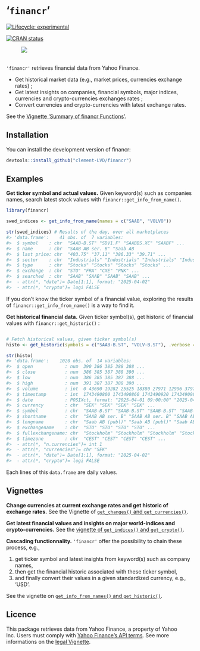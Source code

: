 
<!-- README.md is generated from README.Rmd. Please edit that file -->

# ‘`financr`’

<!-- badges: start -->

[![Lifecycle:
experimental](https://img.shields.io/badge/lifecycle-experimental-orange.svg)](https://lifecycle.r-lib.org/articles/stages.html#experimental)

[![CRAN
status](https://www.r-pkg.org/badges/version/financr)](https://CRAN.R-project.org/package=financr)
<!-- badges: end -->

<figure>
<img
src="https://img.shields.io/badge/Package-bold?style=flat&amp;logoColor=black&amp;logoSize=2&amp;label=R&amp;labelColor=black&amp;color=green"
alt=" " />
<figcaption aria-hidden="true"> </figcaption>
</figure>

`'financr'` retrieves financial data from Yahoo Finance.

- Get historical market data (e.g., market prices, currencies exchange
  rates) ;
- Get latest insights on companies, financial symbols, major indices,
  currencies and crypto-currencies exchanges rates ;
- Convert currencies and crypto-currencies with latest exchange rates.

See the [Vignette ‘Summary of financr
Functions’](https://clement-lvd.github.io/financr/articles/Functions_summary.html).

## Installation

You can install the development version of financr:

``` r
devtools::install_github("clement-LVD/financr")
```

## Examples

**Get ticker symbol and actual values.** Given keyword(s) such as
companies names, search latest stock values with
`financr::get_info_from_name()`.

``` r
library(financr)

swed_indices <- get_info_from_name(names = c("SAAB", "VOLVO"))

str(swed_indices) # Results of the day, over all marketplaces
#> 'data.frame':    41 obs. of  7 variables:
#>  $ symbol    : chr  "SAAB-B.ST" "SDV1.F" "SAABBS.XC" "SAABF" ...
#>  $ name      : chr  "SAAB AB ser. B" "Saab AB                       N" "Saab AB" "Saab AB" ...
#>  $ last price: chr  "403.75" "37.11" "386.33" "39.71" ...
#>  $ sector    : chr  "Industrials" "Industrials" "Industrials" "Industrials" ...
#>  $ type      : chr  "Stocks" "Stocks" "Stocks" "Stocks" ...
#>  $ exchange  : chr  "STO" "FRA" "CXE" "PNK" ...
#>  $ searched  : chr  "SAAB" "SAAB" "SAAB" "SAAB" ...
#>  - attr(*, "date")= Date[1:1], format: "2025-04-02"
#>  - attr(*, "crypto")= logi FALSE
```

If you don’t know the ticker symbol of a financial value, exploring the
results of `financr::get_info_from_name()` is a way to find it.

**Get historical financial data.** Given ticker symbol(s), get historic
of financial values with `financr::get_historic()` :

``` r

# Fetch historical values, given ticker symbol(s)
histo <- get_historic(symbols = c("SAAB-B.ST", "VOLV-B.ST"), .verbose = FALSE)

str(histo)
#> 'data.frame':    1020 obs. of  14 variables:
#>  $ open            : num  390 386 385 388 388 ...
#>  $ close           : num  386 385 387 388 390 ...
#>  $ low             : num  386 385 385 387 388 ...
#>  $ high            : num  391 387 387 388 390 ...
#>  $ volume          : int  0 43690 19282 25525 18380 27971 12996 3797 2652 10832 ...
#>  $ timestamp       : int  1743490800 1743490860 1743490920 1743490980 1743491040 1743491100 1743491160 1743491220 1743491280 1743491340 ...
#>  $ date            : POSIXct, format: "2025-04-01 09:00:00" "2025-04-01 09:01:00" ...
#>  $ currency        : chr  "SEK" "SEK" "SEK" "SEK" ...
#>  $ symbol          : chr  "SAAB-B.ST" "SAAB-B.ST" "SAAB-B.ST" "SAAB-B.ST" ...
#>  $ shortname       : chr  "SAAB AB ser. B" "SAAB AB ser. B" "SAAB AB ser. B" "SAAB AB ser. B" ...
#>  $ longname        : chr  "Saab AB (publ)" "Saab AB (publ)" "Saab AB (publ)" "Saab AB (publ)" ...
#>  $ exchangename    : chr  "STO" "STO" "STO" "STO" ...
#>  $ fullexchangename: chr  "Stockholm" "Stockholm" "Stockholm" "Stockholm" ...
#>  $ timezone        : chr  "CEST" "CEST" "CEST" "CEST" ...
#>  - attr(*, "n.currencies")= int 1
#>  - attr(*, "currencies")= chr "SEK"
#>  - attr(*, "date")= Date[1:1], format: "2025-04-02"
#>  - attr(*, "crypto")= logi FALSE
```

Each lines of this `data.frame` are daily values.

## Vignettes

**Change currencies at current exchange rates and get historic of
exchange rates.** See the Vignette of [`get_changes()` and
`get_currencies()`](https://clement-lvd.github.io/financr/articles/Get_changes.html).

**Get latest financial values and insights on major world-indices and
crypto-currencies.** See the [vignette of `get_indices()` and
`get_crypto()`](https://clement-lvd.github.io/financr/articles/get_indices_and_get_crypto.html).

**Cascading functionnality.** `'financr'` offer the possibility to chain
these process, e.g.,

1.  get ticker symbol and latest insights from keyword(s) such as
    company names,
2.  then get the financial historic associated with these ticker symbol,
3.  and finally convert their values in a given standardized currency,
    e.g., ‘USD’.

See the vignette on [`get_info_from_names()` and
`get_historic()`](https://clement-lvd.github.io/financr/articles/get_info_and_historic.html).

## Licence

This package retrieves data from Yahoo Finance, a property of Yahoo
Inc. Users must comply with [Yahoo Finance’s API
terms](https://legal.yahoo.com/us/en/yahoo/terms/product-atos/apiforydn/index.html).
See more informations on the [legal
Vignette](https://clement-lvd.github.io/financr/articles/About_the_Yahoo_Finance_License.html).
